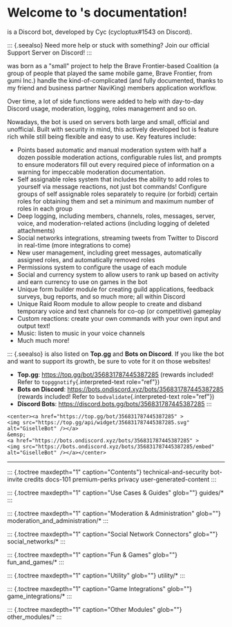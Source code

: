 Welcome to \'s documentation!
=============================

is a Discord bot, developed by Cyc (cycloptux\#1543 on Discord).

::: {.seealso}
Need more help or stuck with something? Join our official Support Server
on Discord!
:::

was born as a \"small\" project to help the Brave Frontier-based
Coalition (a group of people that played the same mobile game, Brave
Frontier, from gumi Inc.) handle the kind-of-complicated (and fully
documented, thanks to my friend and business partner NaviKing) members
application workflow.

Over time, a lot of side functions were added to help with day-to-day
Discord usage, moderation, logging, roles management and so on.

Nowadays, the bot is used on servers both large and small, official and
unofficial. Built with security in mind, this actively developed bot is
feature rich while still being flexible and easy to use. Key features
include:

-   Points based automatic and manual moderation system with half a
    dozen possible moderation actions, configurable rules list, and
    prompts to ensure moderators fill out every required piece of
    information on a warning for impeccable moderation documentation.
-   Self assignable roles system that includes the ability to add roles
    to yourself via message reactions, not just bot commands! Configure
    groups of self assignable roles separately to require (or forbid)
    certain roles for obtaining them and set a minimum and maximum
    number of roles in each group
-   Deep logging, including members, channels, roles, messages, server,
    voice, and moderation-related actions (including logging of deleted
    attachments)
-   Social networks integrations, streaming tweets from Twitter to
    Discord in real-time (more integrations to come)
-   New user management, including greet messages, automatically
    assigned roles, and automatically removed roles
-   Permissions system to configure the usage of each module
-   Social and currency system to allow users to rank up based on
    activity and earn currency to use on games in the bot
-   Unique form builder module for creating guild applications, feedback
    surveys, bug reports, and so much more; all within Discord
-   Unique Raid Room module to allow people to create and disband
    temporary voice and text channels for co-op (or competitive)
    gameplay
-   Custom reactions: create your own commands with your own input and
    output text!
-   Music: listen to music in your voice channels
-   Much much more!

::: {.seealso}
is also listed on **Top.gg** and **Bots on Discord**. If you like the
bot and want to support its growth, be sure to vote for it on those
websites!

-   **Top.gg**: <https://top.gg/bot/356831787445387285> (rewards
    included! Refer to `topggnotify`{.interpreted-text role="ref"})
-   **Bots on Discord**:
    <https://bots.ondiscord.xyz/bots/356831787445387285> (rewards
    included! Refer to `bodvalidate`{.interpreted-text role="ref"})
-   **Discord Bots**: <https://discord.bots.gg/bots/356831787445387285>
:::

```{=html}
<center><a href="https://top.gg/bot/356831787445387285" >
<img src="https://top.gg/api/widget/356831787445387285.svg" alt="GiselleBot" /></a>
&emsp;
<a href="https://bots.ondiscord.xyz/bots/356831787445387285" >
<img src="https://bots.ondiscord.xyz/bots/356831787445387285/embed" alt="GiselleBot" /></a></center> 
```

------------------------------------------------------------------------

::: {.toctree maxdepth="1" caption="Contents"}
technical-and-security bot-invite credits docs-101 premium-perks privacy
user-generated-content
:::

::: {.toctree maxdepth="1" caption="Use Cases & Guides" glob=""}
guides/\*
:::

::: {.toctree maxdepth="1" caption="Moderation & Administration" glob=""}
moderation\_and\_administration/\*
:::

::: {.toctree maxdepth="1" caption="Social Network Connectors" glob=""}
social\_networks/\*
:::

::: {.toctree maxdepth="1" caption="Fun & Games" glob=""}
fun\_and\_games/\*
:::

::: {.toctree maxdepth="1" caption="Utility" glob=""}
utility/\*
:::

::: {.toctree maxdepth="1" caption="Game Integrations" glob=""}
game\_integrations/\*
:::

::: {.toctree maxdepth="1" caption="Other Modules" glob=""}
other\_modules/\*
:::
